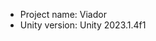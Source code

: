 <!-- UNITY CODE ASSIST INSTRUCTIONS START -->
- Project name: Viador
- Unity version: Unity 2023.1.4f1
<!-- UNITY CODE ASSIST INSTRUCTIONS END -->